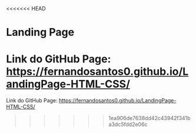 <<<<<<< HEAD
# Landing Page 
 Link do GitHub Page: https://fernandosantos0.github.io/LandingPage-HTML-CSS/
=======
Link do GitHub Page: https://fernandosantos0.github.io/LandingPage-HTML-CSS/
>>>>>>> 1ea906de7638dd42c43942f341ba3dc5fdd2e06c
